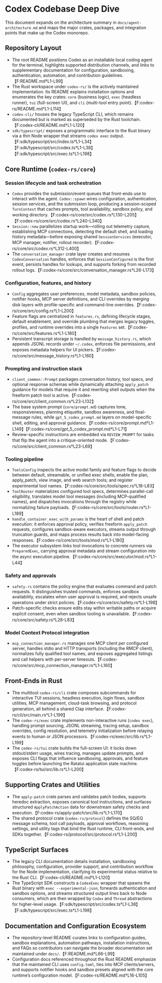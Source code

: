 # Codex Codebase Deep Dive

This document expands on the architecture summary in `docs/agent-architecture.md` and maps the major crates, packages, and integration points that make up the Codex monorepo.

## Repository Layout
- The root README positions Codex as an installable local coding agent for the terminal, highlights supported distribution channels, and links to supplementary documentation for configuration, sandboxing, authentication, automation, and contribution guidelines.【F:README.md†L1-L99】
- The Rust workspace under `codex-rs/` is the actively maintained implementation. Its README explains installation options and enumerates the key crates: `core` (business logic), `exec` (headless runner), `tui` (full-screen UI), and `cli` (multi-tool entry point).【F:codex-rs/README.md†L1-L114】
- `codex-cli/` houses the legacy TypeScript CLI, which remains documented but is marked as superseded by the Rust toolchain.【F:codex-cli/README.md†L1-L120】
- `sdk/typescript/` exposes a programmatic interface to the Rust binary via a thin Node wrapper that streams `codex exec` output.【F:sdk/typescript/src/index.ts†L1-L34】【F:sdk/typescript/src/codex.ts†L1-L38】【F:sdk/typescript/src/exec.ts†L1-L198】

## Core Runtime (`codex-rs/core`)
### Session lifecycle and task orchestration
- `Codex` provides the submission/event queues that front-ends use to interact with the agent. `Codex::spawn` wires configuration, authentication, session services, and the submission loop, producing a session-scoped `TurnContext` that caches prompts, tool availability, sandbox policy, and working directory.【F:codex-rs/core/src/codex.rs†L130-L205】【F:codex-rs/core/src/codex.rs†L240-L340】
- `Session::new` parallelizes startup work—rolling out telemetry capture, establishing MCP connections, detecting the default shell, and loading history metadata—before exposing shared `SessionServices` (executor, MCP manager, notifier, rollout recorder).【F:codex-rs/core/src/codex.rs†L312-L400】
- The `conversation_manager` crate layer creates and resumes `CodexConversation` handles, enforces that `SessionConfigured` is the first event, persists handles for lookups, and supports forking from recorded rollout logs.【F:codex-rs/core/src/conversation_manager.rs†L26-L173】

### Configuration, features, and history
- `Config` aggregates user preferences, model metadata, sandbox policies, notifier hooks, MCP server definitions, and CLI overrides by merging disk layers with profile-specific and command-line overrides.【F:codex-rs/core/src/config.rs†L1-L200】
- Feature flags are centralized in `features.rs`, defining lifecycle stages, default enablement, and override plumbing that merges legacy toggles, profiles, and runtime overrides into a single `Features` set.【F:codex-rs/core/src/features.rs†L1-L180】
- Persistent transcript storage is handled by `message_history.rs`, which appends JSONL records under `~/.codex`, enforces file permissions, and exposes metadata helpers for UI pickers.【F:codex-rs/core/src/message_history.rs†L1-L160】

### Prompting and instruction stack
- `client_common::Prompt` packages conversation history, tool specs, and optional response schemas while dynamically attaching `apply_patch` guidance for models that require it and rewriting shell outputs when the freeform patch tool is active.【F:codex-rs/core/src/client_common.rs†L23-L132】
- The base system prompt (`core/prompt.md`) captures tone, responsiveness, planning etiquette, sandbox awareness, and final-message rules, while `gpt_5_codex_prompt.md` layers on model-specific shell, editing, and approval guidance.【F:codex-rs/core/prompt.md†L1-L149】【F:codex-rs/core/gpt_5_codex_prompt.md†L1-L71】
- Review-specific instructions are embedded via `REVIEW_PROMPT` for tasks that flip the agent into a critique-oriented mode.【F:codex-rs/core/src/client_common.rs†L23-L69】

### Tooling pipeline
- `ToolsConfig` inspects the active model family and feature flags to decide between default, streamable, or unified exec shells; enable the plan, apply_patch, view image, and web search tools; and register experimental tool names.【F:codex-rs/core/src/tools/spec.rs†L18-L83】
- `ToolRouter` materializes configured tool specs, determines parallel-call eligibility, translates model tool messages (including MCP-qualified names), and dispatches invocations through the registry while normalizing failure payloads.【F:codex-rs/core/src/tools/router.rs†L1-L189】
- `handle_container_exec_with_params` is the heart of shell and patch execution: it enforces approval policy, verifies freeform `apply_patch` requests, configures sandbox-aware executors, streams output through truncation guards, and maps process results back into model-facing responses.【F:codex-rs/core/src/tools/mod.rs†L1-L180】
- The executor subsystem links tool invocations to concrete runners via `PreparedExec`, carrying approval metadata and stream configuration into the async execution pipeline.【F:codex-rs/core/src/executor/mod.rs†L1-L44】

### Safety and approvals
- `safety.rs` contains the policy engine that evaluates command and patch requests. It distinguishes trusted commands, enforces sandbox availability, escalates when user approval is required, and rejects unsafe operations under strict policies.【F:codex-rs/core/src/safety.rs†L1-L198】
- Patch-specific checks ensure edits stay within writable paths or acquire explicit consent, even when sandbox tooling is unavailable.【F:codex-rs/core/src/safety.rs†L28-L83】

### Model Context Protocol integration
- `mcp_connection_manager.rs` manages one MCP client per configured server, handles stdio and HTTP transports (including the RMCP client), normalizes fully qualified tool names, and exposes aggregated listings and call helpers with per-server timeouts.【F:codex-rs/core/src/mcp_connection_manager.rs†L1-L160】

## Front-Ends in Rust
- The multitool `codex-rs/cli` crate composes subcommands for interactive TUI sessions, headless execution, login flows, sandbox utilities, MCP management, cloud-task browsing, and protocol generation, all behind a shared Clap interface.【F:codex-rs/cli/src/main.rs†L1-L199】
- The `codex-rs/exec` crate implements non-interactive runs (`codex exec`), handling prompt sourcing, JSONL streaming, tracing setup, sandbox overrides, config resolution, and telemetry initialization before relaying events to human or JSON processors.【F:codex-rs/exec/src/lib.rs†L1-L199】
- The `codex-rs/tui` crate builds the full-screen UI: it locks down stdout/stderr usage, wires tracing, manages update prompts, and exposes CLI flags that influence sandboxing, approvals, and feature toggles before launching the Ratatui application state machine.【F:codex-rs/tui/src/lib.rs†L1-L200】

## Supporting Crates and Utilities
- The `apply-patch` crate parses and validates patch bodies, supports heredoc extraction, exposes canonical tool instructions, and surfaces structured `ApplyPatchAction` data for downstream safety checks and execution.【F:codex-rs/apply-patch/src/lib.rs†L1-L170】
- The shared protocol crate (`codex-rs/protocol`) defines the SQ/EQ message schema, tool call payloads, approval workflows, reasoning settings, and utility tags that bind the Rust runtime, CLI front-ends, and SDKs together.【F:codex-rs/protocol/src/protocol.rs†L1-L200】

## TypeScript Surfaces
- The legacy CLI documentation details installation, sandboxing philosophy, configuration, provider support, and contribution workflow for the Node implementation, clarifying its experimental status relative to the Rust CLI.【F:codex-cli/README.md†L1-L120】
- The TypeScript SDK constructs a `CodexExec` wrapper that spawns the Rust binary with `exec --experimental-json`, forwards authentication and sandbox options, and streams structured output lines back to Node consumers, which are then wrapped by `Codex` and `Thread` abstractions for higher-level usage.【F:sdk/typescript/src/codex.ts†L1-L38】【F:sdk/typescript/src/exec.ts†L1-L198】

## Documentation and Configuration Ecosystem
- The repository-level README curates links to configuration guides, sandbox explanations, automation pathways, installation instructions, and FAQs so contributors can navigate the broader documentation set maintained under `docs/`.【F:README.md†L66-L99】
- Configuration docs referenced throughout the Rust README emphasize that the maintained CLI uses `config.toml`, ties into MCP clients/servers, and supports notifier hooks and sandbox presets aligned with the core runtime’s configuration model.【F:codex-rs/README.md†L16-L105】
